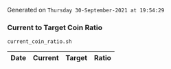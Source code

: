 Generated on `Thursday 30-September-2021 at 19:54:29`

### Current to Target Coin Ratio
`current_coin_ratio.sh`

Date|Current|Target|Ratio
---|---|---|---
